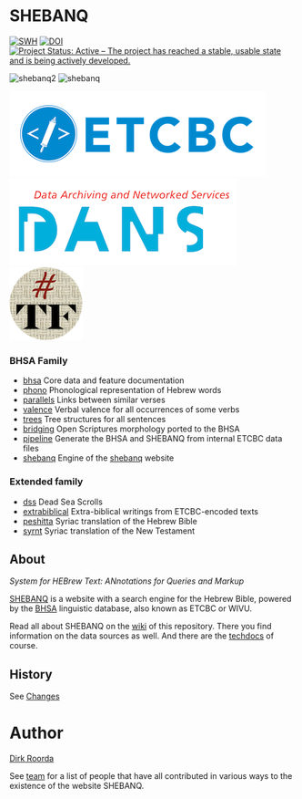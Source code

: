 # SHEBANQ

[![SWH](https://archive.softwareheritage.org/badge/origin/https://github.com/ETCBC/shebanq/)](https://archive.softwareheritage.org/browse/origin/https://github.com/ETCBC/shebanq/)
[![DOI](https://zenodo.org/badge/14582815.svg)](https://zenodo.org/badge/latestdoi/14582815)
[![Project Status: Active – The project has reached a stable, usable state and is being actively developed.](https://www.repostatus.org/badges/latest/active.svg)](https://www.repostatus.org/#active)

![shebanq2](https://raw.github.com/etcbc/shebanq/master/static/images/shebanq_logo.png)
![shebanq](https://raw.github.com/etcbc/shebanq/master/static/images/shebanq.png)

[![etcbc](static/images/etcbc.png)](http://www.etcbc.nl)
[![dans](static/images/dans.png)](https://dans.knaw.nl/en)
[![tf](static/images/tf-small.png)](https://annotation.github.io/text-fabric/tf)

### BHSA Family

* [bhsa](https://github.com/etcbc/bhsa) Core data and feature documentation
* [phono](https://github.com/etcbc/phono) Phonological representation of Hebrew words
* [parallels](https://github.com/etcbc/parallels) Links between similar verses
* [valence](https://github.com/etcbc/valence) Verbal valence for all occurrences
  of some verbs
* [trees](https://github.com/etcbc/trees) Tree structures for all sentences
* [bridging](https://github.com/etcbc/bridging) Open Scriptures morphology
  ported to the BHSA
* [pipeline](https://github.com/etcbc/pipeline) Generate the BHSA and SHEBANQ
  from internal ETCBC data files
* [shebanq](https://github.com/etcbc/shebanq) Engine of the
  [shebanq](https://shebanq.ancient-data.org) website

### Extended family

* [dss](https://github.com/etcbc/dss) Dead Sea Scrolls
* [extrabiblical](https://github.com/etcbc/extrabiblical)
  Extra-biblical writings from ETCBC-encoded texts
* [peshitta](https://github.com/etcbc/peshitta)
  Syriac translation of the Hebrew Bible
* [syrnt](https://github.com/etcbc/syrnt)
  Syriac translation of the New Testament

## About

*System for HEBrew Text: ANnotations for Queries and Markup*

[SHEBANQ](http://shebanq.ancient-data.org) is a website with a search engine for the Hebrew Bible, powered by the
[BHSA](https://github.com/ETCBC/bhsa) linguistic database, also known as ETCBC or WIVU.

Read all about SHEBANQ on the [wiki](https://github.com/ETCBC/shebanq/wiki) of this repository.
There you find information on the data sources as well.
And there are the [techdocs](https://etcbc.github.io/shebanq/) of course.

## History

See [Changes](https://github.com/ETCBC/shebanq/wiki/Changes)

# Author

[Dirk Roorda](https://github.com/dirkroorda)

See [team](https://github.com/ETCBC/shebanq/wiki/Team) for a list of people
that have all contributed in various ways to the existence of the website SHEBANQ.

